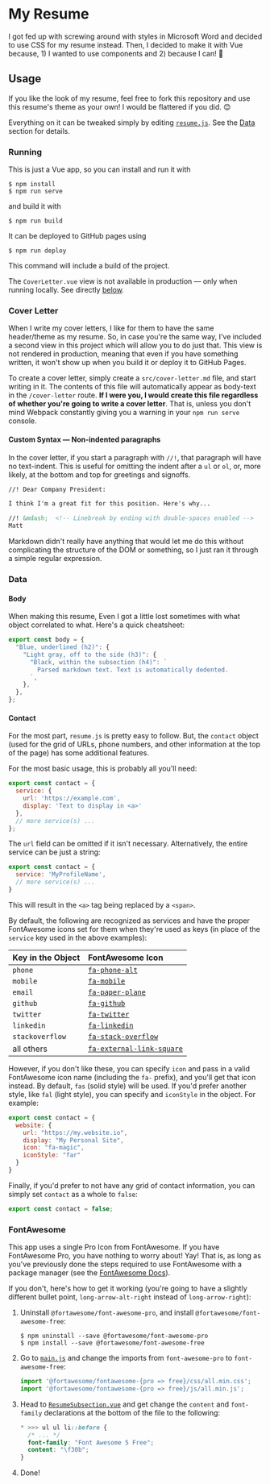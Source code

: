 # My Resume

I got fed up with screwing around with styles in Microsoft Word and decided to
use CSS for my resume instead. Then, I decided to make it with Vue because, 1) I
wanted to use components and 2) because I can! 🥳


## Usage

If you like the look of my resume, feel free to fork this repository and use
this resume's theme as your own! I would be flattered if you did. 😊

Everything on it can be tweaked simply by editing [`resume.js`](src/resume.js).
See the [Data](#data) section for details.


### Running

This is just a Vue app, so you can install and run it with

```console
$ npm install
$ npm run serve
```

and build it with

```console
$ npm run build
```

It can be deployed to GitHub pages using

```console
$ npm run deploy
```

This command will include a build of the project.

The `CoverLetter.vue` view is not available in production &mdash; only when
running locally. See directly [below](#cover-letter).


### Cover Letter

When I write my cover letters, I like for them to have the same header/theme as
my resume. So, in case you're the same way, I've included a second view in this
project which will allow you to do just that. This view is not rendered in
production, meaning that even if you have something written, it won't show up
when you build it or deploy it to GitHub Pages.

To create a cover letter, simply create a `src/cover-letter.md` file, and start
writing in it. The contents of this file will automatically appear as body-text
in the `/cover-letter` route. **If I were you, I would create this file
regardless of whether you're going to write a cover letter**. That is, unless
you don't mind Webpack constantly giving you a warning in your `npm run serve`
console.


#### Custom Syntax &mdash; Non-indented paragraphs

In the cover letter, if you start a paragraph with `//!`, that paragraph will
have no text-indent. This is useful for omitting the indent after a `ul` or
`ol`, or, more likely, at the bottom and top for greetings and signoffs.

```markdown
//! Dear Company President:

I think I'm a great fit for this position. Here's why...

//! &mdash;  <!-- Linebreak by ending with double-spaces enabled -->
Matt
```

Markdown didn't really have anything that would let me do this without
complicating the structure of the DOM or something, so I just ran it through a
simple regular expression.


### Data

#### Body

When making this resume, Even I got a little lost sometimes with what object
correlated to what. Here's a quick cheatsheet:

```javascript
export const body = {
  "Blue, underlined (h2)": {
    "Light gray, off to the side (h3)": {
      "Black, within the subsection (h4)": `
        Parsed markdown text. Text is automatically dedented.
      `,
    },
  },
};
```


#### Contact

For the most part, `resume.js` is pretty easy to follow. But, the `contact`
object (used for the grid of URLs, phone numbers, and other information at the
top of the page) has some additional features.

For the most basic usage, this is probably all you'll need:

```javascript
export const contact = {
  service: {
    url: 'https://example.com',
    display: 'Text to display in <a>'
  },
  // more service(s) ...
};
```

The `url` field can be omitted if it isn't necessary. Alternatively, the entire
service can be just a string:

```javascript
export const contact = {
  service: 'MyProfileName',
  // more service(s) ...
}
```

This will result in the `<a>` tag being replaced by a `<span>`.

By default, the following are recognized as services and have the proper
FontAwesome icons set for them when they're used as keys (in place of the
`service` key used in the above examples):

| Key in the Object   | FontAwesome Icon                    |
| :------------------ | :---------------------------------- |
| `phone`             | [`fa-phone-alt`][icon-1]            |
| `mobile`            | [`fa-mobile`][icon-2]               |
| `email`             | [`fa-paper-plane`][icon-3]          |
| `github`            | [`fa-github`][icon-4]               |
| `twitter`           | [`fa-twitter`][icon-5]              |
| `linkedin`          | [`fa-linkedin`][icon-6]             |
| `stackoverflow`     | [`fa-stack-overflow`][icon-7]       |
| all others          | [`fa-external-link-square`][icon-8] |

However, if you don't like these, you can specify `icon` and pass in a valid
FontAwesome icon name (including the `fa-` prefix), and you'll get that icon
instead. By default, `fas` (solid style) will be used. If you'd prefer another
style, like `fal` (light style), you can specify and `iconStyle` in the object.
For example:

```javascript
export const contact = {
  website: {
    url: "https://my.website.io",
    display: "My Personal Site",
    icon: "fa-magic",
    iconStyle: "far"
  }
}
```

Finally, if you'd prefer to not have any grid of contact information, you can
simply set `contact` as a whole to `false`:

```javascript
export const contact = false;
```


### FontAwesome

This app uses a single Pro Icon from FontAwesome. If you have FontAwesome Pro,
you have nothing to worry about! Yay! That is, as long as you've previously done
the steps required to use FontAwesome with a package manager (see the
[FontAwesome Docs][fa-docs]).

If you don't, here's how to get it working (you're going to have a slightly
different bullet point, `long-arrow-alt-right` instead of `long-arrow-right`):

1.  Uninstall `@fortawesome/font-awesome-pro`, and install
    `@fortawesome/font-awesome-free`:
    ```console
    $ npm uninstall --save @fortawesome/font-awesome-pro
    $ npm install --save @fortawesome/font-awesome-free
    ```
2.  Go to [`main.js`](src/main.js) and change the imports from
    `font-awesome-pro` to `font-awesome-free`:
    ```javascript
    import '@fortawesome/fontawesome-{pro => free}/css/all.min.css';
    import '@fortawesome/fontawesome-{pro => free}/js/all.min.js';
    ```
3.  Head to [`ResumeSubsection.vue`](src/components/ResumeSubsection.vue) and
    get change the `content` and `font-family` declarations at the bottom of the
    file to the following:
    ```css
    * >>> ul ul li::before {
      /* ... */
      font-family: "Font Awesome 5 Free";
      content: "\f30b";
    }
    ```
4.  Done!


[fa-docs]: https://fontawesome.com/how-to-use/on-the-web/setup/using-package-managers#installing-pro
[icon-1]: https://fontawesome.com/icons/phone-alt?style=solid
[icon-2]: https://fontawesome.com/icons/mobile?style=solid
[icon-3]: https://fontawesome.com/icons/paper-plane?style=solid
[icon-4]: https://fontawesome.com/icons/github?style=brands
[icon-5]: https://fontawesome.com/icons/twitter?style=brands
[icon-6]: https://fontawesome.com/icons/linkedin-in?style=brands
[icon-7]: https://fontawesome.com/icons/stack-overflow?style=brands
[icon-8]: https://fontawesome.com/icons/external-link-square-alt?style=solid